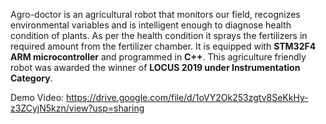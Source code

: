 Agro-doctor is an agricultural robot that monitors our field, recognizes environmental variables and is intelligent enough to diagnose health condition of plants. As per the health condition it sprays the fertilizers in required amount from the fertilizer chamber. It is equipped with **STM32F4 ARM microcontroller** and programmed in **C++**. 
This agriculture friendly robot was awarded the winner of **LOCUS 2019 under Instrumentation Category**.

Demo Video: https://drive.google.com/file/d/1oVY2Ok253zgtv8SeKkHy-z3ZCyjN5kzn/view?usp=sharing
